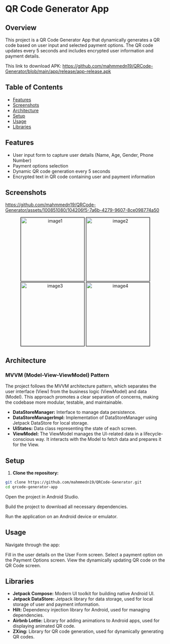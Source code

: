 # QR Code Generator App

## Overview

This project is a QR Code Generator App that dynamically generates a QR code based on user input and selected payment options. The QR code updates every 5 seconds and includes encrypted user information and payment details.

This link to download APK: https://github.com/mahmmedn19/QRCode-Generator/blob/main/app/release/app-release.apk

## Table of Contents

- [Features](#features)
- [Screenshots](#screenshots)
- [Architecture](#architecture)
- [Setup](#setup)
- [Usage](#usage)
- [Libraries](#Libraries)

## Features

- User input form to capture user details (Name, Age, Gender, Phone Number)
- Payment options selection
- Dynamic QR code generation every 5 seconds
- Encrypted text in QR code containing user and payment information

## Screenshots


https://github.com/mahmmedn19/QRCode-Generator/assets/100851080/104206f5-7a6b-4279-9607-8ce098774a50

<div align="center">
  <img src="https://github.com/mahmmedn19/QRCode-Generator/assets/100851080/d4a8cec4-ff53-4a1d-8997-006b7c7d547f" alt="image1" width="200" style="border: 1px solid #000">
  <img src="https://github.com/mahmmedn19/QRCode-Generator/assets/100851080/59ec416a-60e6-46f7-aed4-57330c2939cb" alt="image2" width="200" style="border: 1px solid #000">
  <img src="https://github.com/mahmmedn19/QRCode-Generator/assets/100851080/f326d675-89ef-49c4-bb91-3ceb1c081f36" alt="image3" width="200" style="border: 1px solid #000">
  <img src="https://github.com/mahmmedn19/QRCode-Generator/assets/100851080/1ee24d31-f428-4a23-9136-1b36b0a134f1" alt="image4" width="200" style="border: 1px solid #000">
  
</div>


## Architecture

### MVVM (Model-View-ViewModel) Pattern

The project follows the MVVM architecture pattern, which separates the user interface (View) from the business logic (ViewModel) and data (Model). This approach promotes a clear separation of concerns, making the codebase more modular, testable, and maintainable.

- **DataStoreManager:** Interface to manage data persistence.
- **DataStoreManagerImpl:** Implementation of DataStoreManager using Jetpack DataStore for local storage.
- **UiStates:** Data class representing the state of each screen.
- **ViewModel:** The ViewModel manages the UI-related data in a lifecycle-conscious way. It interacts with the Model to fetch data and prepares it for the View.

## Setup

1. **Clone the repository:**

```bash
git clone https://github.com/mahmmedn19/QRCode-Generator.git
cd qrcode-generator-app 
```

Open the project in Android Studio.

Build the project to download all necessary dependencies.

Run the application on an Android device or emulator.

## Usage
Navigate through the app:

Fill in the user details on the User Form screen.
Select a payment option on the Payment Options screen.
View the dynamically updating QR code on the QR Code screen.

## Libraries
- **Jetpack Compose:** Modern UI toolkit for building native Android UI.
- **Jetpack DataStore:** Jetpack library for data storage, used for local storage of user and payment information.
- **Hilt:** Dependency injection library for Android, used for managing dependencies.
- **Airbnb Lottie:** Library for adding animations to Android apps, used for displaying animated QR code.
- **ZXing:** Library for QR code generation, used for dynamically generating QR codes.
